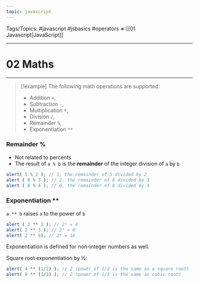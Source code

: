 ```yaml
---
topic: javascript
---
```

Tags/Topics: #javascript #jsbasics #operators
∗:[[01 Javascript|JavaScript]] 

---
# 02 Maths

--- 
>[!example] The following math operations are supported:
> - Addition `+`,
> - Subtraction `-`,
> - Multiplication `*`,
> - Division `/`,
> - Remainder `%`,
> - Exponentiation `**`

### Remainder %
- Not related to percents
- The result of `a % b` is the __remainder__ of the integer division of `a` by `b`
```javascript
alert( 5 % 2 ); // 1, the remainder of 5 divided by 2
alert ( 8 % 3 ); // 2, the remainder of 8 divided by 3
alert ( 8 % 4 ); // 0, the remainder of 8 divided by 4
```

### Exponentiation **
`a ** b` raises `a` to the power of `b`
```javascript
alert ( 2 ** 2 ); // 2² = 4
alert( 2 ** 3 ); // 2³ = 8
alert( 2 ** 4); // 2⁴ = 16
```

Exponentiation is defined for non-integer numbers as well.

Square root exponentiation by ½:
```javascript
alert( 4 ** (1/2) ); // 2 (power of 1/2 is the same as a square root)
alert( 8 ** (1/3) ); // 2 (power of 1/3 is the same as cubic root)
```